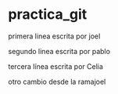 # practica_git


primera linea escrita por joel 

segundo linea escrita por pablo 

tercera línea escrita por Celia

otro cambio desde la ramajoel